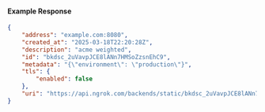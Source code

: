 <!-- Code generated for API Clients. DO NOT EDIT. -->

#### Example Response

```json
{
	"address": "example.com:8080",
	"created_at": "2025-03-18T22:20:28Z",
	"description": "acme weighted",
	"id": "bkdsc_2uVavpJCE8lANn7HMSoZzsnEhC9",
	"metadata": "{\"environment\": \"production\"}",
	"tls": {
		"enabled": false
	},
	"uri": "https://api.ngrok.com/backends/static/bkdsc_2uVavpJCE8lANn7HMSoZzsnEhC9"
}
```
